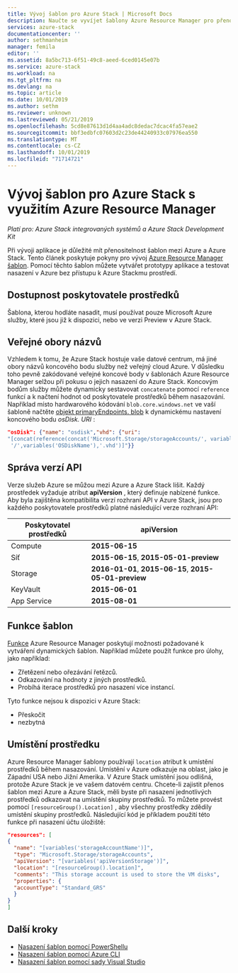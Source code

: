 ```yaml
---
title: Vývoj šablon pro Azure Stack | Microsoft Docs
description: Naučte se vyvíjet šablony Azure Resource Manager pro přenositelnost aplikací mezi Azure a Azure Stack.
services: azure-stack
documentationcenter: ''
author: sethmanheim
manager: femila
editor: ''
ms.assetid: 8a5bc713-6f51-49c8-aeed-6ced0145e07b
ms.service: azure-stack
ms.workload: na
ms.tgt_pltfrm: na
ms.devlang: na
ms.topic: article
ms.date: 10/01/2019
ms.author: sethm
ms.reviewer: unknown
ms.lastreviewed: 05/21/2019
ms.openlocfilehash: 5cd8e87613d1d4aa4adc8dedac7dcac4fa57eae2
ms.sourcegitcommit: bbf3edbfc07603d2c23de44240933c07976ea550
ms.translationtype: MT
ms.contentlocale: cs-CZ
ms.lasthandoff: 10/01/2019
ms.locfileid: "71714721"
---
```

# <a name="develop-templates-for-azure-stack-with-azure-resource-manager"></a>Vývoj šablon pro Azure Stack s využitím Azure Resource Manager

*Platí pro: Azure Stack integrovaných systémů a Azure Stack Development Kit*

Při vývoji aplikace je důležité mít přenositelnost šablon mezi Azure a Azure Stack. Tento článek poskytuje pokyny pro vývoj [Azure Resource Manager šablon](https://download.microsoft.com/download/E/A/4/EA4017B5-F2ED-449A-897E-BD92E42479CE/Getting_Started_With_Azure_Resource_Manager_white_paper_EN_US.pdf). Pomocí těchto šablon můžete vytvářet prototypy aplikace a testovat nasazení v Azure bez přístupu k Azure Stackmu prostředí.

## <a name="resource-provider-availability"></a>Dostupnost poskytovatele prostředků

Šablona, kterou hodláte nasadit, musí používat pouze Microsoft Azure služby, které jsou již k dispozici, nebo ve verzi Preview v Azure Stack.

## <a name="public-namespaces"></a>Veřejné obory názvů

Vzhledem k tomu, že Azure Stack hostuje vaše datové centrum, má jiné obory názvů koncového bodu služby než veřejný cloud Azure. V důsledku toho pevně zakódované veřejné koncové body v šablonách Azure Resource Manager selžou při pokusu o jejich nasazení do Azure Stack. Koncovým bodům služby můžete dynamicky sestavovat `concatenate` pomocí `reference` funkcí a k načtení hodnot od poskytovatele prostředků během nasazování. Například místo hardwarového kódování `blob.core.windows.net` ve vaší šabloně načtěte [objekt primaryEndpoints. blob](https://github.com/Azure/AzureStack-QuickStart-Templates/blob/master/101-vm-windows-create/azuredeploy.json#L175) k dynamickému nastavení koncového bodu *osDisk. URI* :

```json
"osDisk": {"name": "osdisk","vhd": {"uri":
"[concat(reference(concat('Microsoft.Storage/storageAccounts/', variables('storageAccountName')), '2015-06-15').primaryEndpoints.blob, variables('vmStorageAccountContainerName'),
 '/',variables('OSDiskName'),'.vhd')]"}}
```

## <a name="api-versioning"></a>Správa verzí API

Verze služeb Azure se můžou mezi Azure a Azure Stack lišit. Každý prostředek vyžaduje atribut **apiVersion** , který definuje nabízené funkce. Aby byla zajištěna kompatibilita verzí rozhraní API v Azure Stack, jsou pro každého poskytovatele prostředků platné následující verze rozhraní API:

| Poskytovatel prostředků | apiVersion |
| --- | --- |
| Compute |**2015-06-15** |
| Síť |**2015-06-15**, **2015-05-01-preview** |
| Storage |**2016-01-01**, **2015-06-15**, **2015-05-01-preview** |
| KeyVault | **2015-06-01** |
| App Service |**2015-08-01** |

## <a name="template-functions"></a>Funkce šablon

[Funkce](/azure/azure-resource-manager/resource-group-template-functions) Azure Resource Manager poskytují možnosti požadované k vytváření dynamických šablon. Například můžete použít funkce pro úlohy, jako například:

* Zřetězení nebo ořezávání řetězců.
* Odkazování na hodnoty z jiných prostředků.
* Probíhá iterace prostředků pro nasazení více instancí.

Tyto funkce nejsou k dispozici v Azure Stack:

* Přeskočit
* nezbytná

## <a name="resource-location"></a>Umístění prostředku

Azure Resource Manager šablony používají `location` atribut k umístění prostředků během nasazování. Umístění v Azure odkazuje na oblast, jako je Západní USA nebo Jižní Amerika. V Azure Stack umístění jsou odlišná, protože Azure Stack je ve vašem datovém centru. Chcete-li zajistit přenos šablon mezi Azure a Azure Stack, měli byste při nasazení jednotlivých prostředků odkazovat na umístění skupiny prostředků. To můžete provést pomocí `[resourceGroup().Location]` , aby všechny prostředky zdědily umístění skupiny prostředků. Následující kód je příkladem použití této funkce při nasazení účtu úložiště:

```json
"resources": [
{
  "name": "[variables('storageAccountName')]",
  "type": "Microsoft.Storage/storageAccounts",
  "apiVersion": "[variables('apiVersionStorage')]",
  "location": "[resourceGroup().location]",
  "comments": "This storage account is used to store the VM disks",
  "properties": {
  "accountType": "Standard_GRS"
  }
}
]
```

## <a name="next-steps"></a>Další kroky

* [Nasazení šablon pomocí PowerShellu](azure-stack-deploy-template-powershell.md)
* [Nasazení šablon pomocí Azure CLI](azure-stack-deploy-template-command-line.md)
* [Nasazení šablon pomocí sady Visual Studio](azure-stack-deploy-template-visual-studio.md)
